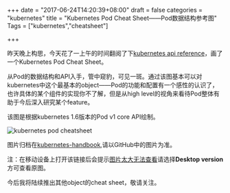 
+++
date = "2017-06-24T14:20:39+08:00"
draft = false
categories = "kubernetes"
title = "Kubernetes Pod Cheat Sheet——Pod数据结构参考图"
Tags = ["kubernetes","cheatsheet"]

+++

昨天晚上构思，今天花了一上午的时间翻阅了下[kubernetes api reference](https://kubernetes.io/docs/api-reference/v1.6)，画了一个Kubernetes Pod Cheat Sheet。

从Pod的数据结构和API入手，管中窥豹，可见一斑。通过该图基本可以对kubernetes中这个最基本的object——Pod的功能和配置有一个感性的认识了，也许具体的某个组件的实现你不了解，但是从high level的视角来看待Pod整体有助于今后深入研究某个feature。

该图是根据kubernetes 1.6版本的Pod v1 core API绘制。

![kubernetes pod cheatsheet](http://olz1di9xf.bkt.clouddn.com/kubernetes-pod-cheatsheet-v1-20170624-01.png)

图片归档在[kubernetes-handbook](https://github.com/rootsongjc/kubernetes-handbook/blob/master/images/kubernetes-pod-cheatsheet.png),请以GitHub中的图片为准。

注：在移动设备上打开该链接后会提示<u>图片太大无法查看</u>请选择**Desktop version**方可查看原图。

今后我将陆续推出其他object的cheat sheet，敬请关注。